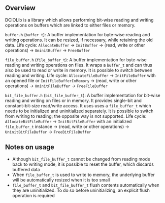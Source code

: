 Overview
---

DCIOLib is a library which allows performing bit-wise reading and writing operations on buffers which are linked to either files or memory.

`buffer.h` (`buffer_t`): A buffer implementation for byte-wise reading and writing operations. It can be resized, if necessary, while retaining the old data. Life cycle: `AllocateBuffer` -> `InitBuffer` -> (read, write or other operations) -> `UninitBuffer` -> `FreeBuffer`

`file_buffer.h` (`file_buffer_t`): A buffer implementation for byte-wise reading and writing operations on files. It wraps a `buffer_t` and can thus also be used to read or write in memory. It is possible to switch between reading and writing. Life cycle: `AllocateFileBuffer` -> `InitFileBuffer` with an opened file or `InitFileBufferInMemory` -> (read, write or other operations) -> `UninitFileBuffer` -> `FreeFileBuffer`

`bit_file_buffer.h` (`bit_file_buffer_t`): A buffer implementation for bit-wise reading and writing on files or in memory. It provides single-bit and constant-bit-size read/write access. It uses uses a `file_buffer_t` which needs to be initialized and uninitialized separately. It is possible to switch from writing to reading; the opposite way is not supported. Life cycle: `AllocateBitFileBuffer` -> `InitBitFileBuffer` with an initialized `file_buffer_t` instance -> (read, write or other operations) -> `UninitBitFileBuffer` -> `FreeBitFileBuffer`

Notes on usage
---

* Although `bit_file_buffer_t` cannot be changed from reading mode back to writing mode, it is possible to reset the buffer, which discards buffered data
* When `file_buffer_t` is used to write to memory, the underlying buffer will be automatically resized when it is too small
* `file_buffer_t` and `bit_file_buffer_t` flush contents automatically when they are uninitialized. To do so before uninitializing, an explicit flush operation is required
